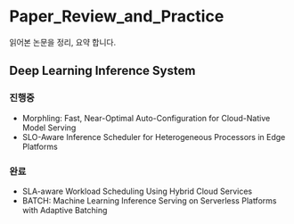 # Paper_Review_and_Practice
읽어본 논문을 정리, 요약 합니다.

## Deep Learning Inference System
### 진행중
- Morphling: Fast, Near-Optimal Auto-Configuration for Cloud-Native Model Serving
- SLO-Aware Inference Scheduler for Heterogeneous Processors in Edge Platforms
### 완료
- SLA-aware Workload Scheduling Using Hybrid Cloud Services
- BATCH: Machine Learning Inference Serving on Serverless Platforms with Adaptive Batching
